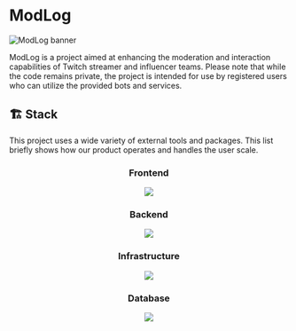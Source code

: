 # ModLog 

![ModLog banner](https://i.ibb.co/JxxVMWz/chrome-o-Ucie-Wqu-UT.png)

ModLog is a project aimed at enhancing the moderation and interaction capabilities of Twitch streamer and influencer teams. Please note that while the code remains private, the project is intended for use by registered users who can utilize the provided bots and services.

## 🏗️ Stack

This project uses a wide variety of external tools and packages. This list briefly shows how our product operates and handles the user scale.

<p align="center">
  <div align="center">
    <h3>Frontend</h3>
    <img
      src="https://go-skill-icons.vercel.app/api/icons?i=nextjs,react,tailwind"
    />
  </div>
    <div align="center">
    <h3>Backend</h3>
    <img
      src="https://go-skill-icons.vercel.app/api/icons?i=nestjs,discordjs,twitch,kafka"
    />
  </div>
    <div align="center">
    <h3>Infrastructure</h3>
    <img
      src="https://go-skill-icons.vercel.app/api/icons?i=docker,kubernetes"
    />
  </div>
  <div align="center">
    <h3>Database</h3>
    <img
      src="https://go-skill-icons.vercel.app/api/icons?i=postgres,redis"
    />
  </div>
</p>
